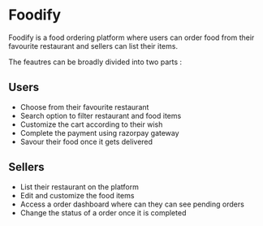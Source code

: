 # Foodify
Foodify is a food ordering platform where users can order food from their favourite restaurant and sellers can list their items.

The feautres can be broadly divided into two parts :


## Users
* Choose from their favourite restaurant
* Search option to filter restaurant and food items
* Customize the cart according to their wish
* Complete the payment using razorpay gateway
* Savour their food once it gets delivered


## Sellers
* List their restaurant on the platform
* Edit and customize the food items
* Access a order dashboard where can they can see pending orders
* Change the status of a order once it is completed
 
